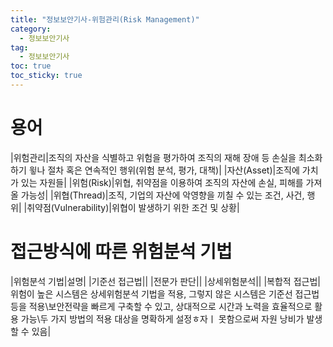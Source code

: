 ```yaml
---
title: "정보보안기사-위험관리(Risk Management)"
category:
  - 정보보안기사
tag:
  - 정보보안기사
toc: true
toc_sticky: true
---
```


# 용어

|위험관리|조직의 자산을 식별하고 위험을 평가하여 조직의 재해 장애 등 손실을 최소화하기 윟나 절차 혹은 연속적인 행위(위험 분석, 평가, 대책)|
|자산(Asset)|조직에 가치가 있는 자원들|
|위험(Risk)|위협, 취약점을 이용하여 조직의 자산에 손실, 피해를 가져올 가능성|
|위협(Thread)|조직, 기업의 자산에 악영향을 끼칠 수 있는 조건, 사건, 행위|
|취약점(Vulnerability)|위협이 발생하기 위한 조건 및 상황|

# 접근방식에 따른 위험분석 기법

|위험분석 기법|설명|
|기준선 접근법||
|전문가 판단||
|상세위험분석||
|복합적 접근법|위험이 높은 시스템은 상세위험분석 기법을 적용, 그렇지 않은 시스템은 기준선 접근법 등을 적용\\보안전략을 빠르게 구축할 수 있고, 상대적으로 시간과 노력을 효율적으로 활용 가능\\두 가지 방법의 적용 대상을 명확하게 설정ㅎ자ㅣ 못함으로써 자원 낭비가 발생할 수 있음|























